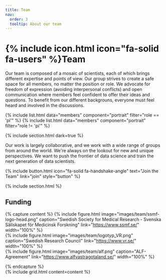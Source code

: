 ```yaml
---
title: Team
nav:
  order: 3
  tooltip: About our team
---
```


# {% include icon.html icon="fa-solid fa-users" %}Team

Our team is composed of a mosaic of scientists, each of which brings different expertise and points of view. Our group strives to create a safe space for all members, no matter the position or role. We advocate for freedom of expression (avoiding interpersonal conflicts) and open communication where members feel confident to offer their ideas and questions. To benefit from our different backgrouns, everyone must feel heard and involved in the discussions. 

{% include list.html data="members" component="portrait" filter="role == 'pi'" %}
{% include list.html data="members" component="portrait" filter="role != 'pi'" %}

{% include section.html dark=true %}

Our work is largely collaborative, and we work with a wide range of groups from around the world. We're always on the lookout for new and unique perspectives.
We want to push the frontier of data science and train the next generation of data scientists.

{%
  include button.html
  icon="fa-solid fa-handshake-angle"
  text="Join the Team"
  link="join"
  style="button"
%}

{% include section.html %}

## Funding

{% capture content %}
{% include figure.html image="images/team/ssmf-logo-head.png" caption="Swedish Society for Medical Research - Svenska Sällskapet för Medicinsk Forskning" link="https://www.ssmf.se/" width="100%" %}  
{% include figure.html image="images/team/logotyp_VR.png" caption="Swedish Research Council" link="https://www.vr.se/" width="100%" %}  
{% include figure.html image="images/team/alf.png" caption="ALF-Agreement" link="https://www.alfvastragotaland.se/" width="100%" %}  


{% endcapture %}  
{% include grid.html content=content %}  

